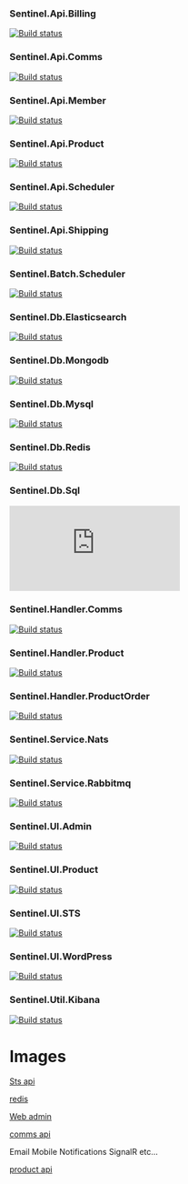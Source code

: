 ### Sentinel.Api.Billing
[![Build status](https://mrtmrcn.visualstudio.com/sentinel/_apis/build/status/sentinel%20docker%20builders/Sentinel.Api.Billing)](https://mrtmrcn.visualstudio.com/sentinel/_build/latest?definitionId=72)

### Sentinel.Api.Comms
[![Build status](https://mrtmrcn.visualstudio.com/sentinel/_apis/build/status/sentinel%20docker%20builders/Sentinel.Api.Comms)](https://mrtmrcn.visualstudio.com/sentinel/_build/latest?definitionId=49)

### Sentinel.Api.Member
[![Build status](https://mrtmrcn.visualstudio.com/sentinel/_apis/build/status/sentinel%20docker%20builders/Sentinel.Api.Member)](https://mrtmrcn.visualstudio.com/sentinel/_build/latest?definitionId=51)

### Sentinel.Api.Product
[![Build status](https://mrtmrcn.visualstudio.com/sentinel/_apis/build/status/sentinel%20docker%20builders/Sentinel.Api.Product)](https://mrtmrcn.visualstudio.com/sentinel/_build/latest?definitionId=52)

### Sentinel.Api.Scheduler
[![Build status](https://mrtmrcn.visualstudio.com/sentinel/_apis/build/status/sentinel%20docker%20builders/Sentinel.Api.Scheduler)](https://mrtmrcn.visualstudio.com/sentinel/_build/latest?definitionId=53)

### Sentinel.Api.Shipping
[![Build status](https://mrtmrcn.visualstudio.com/sentinel/_apis/build/status/sentinel%20docker%20builders/Sentinel.Api.Shipping)](https://mrtmrcn.visualstudio.com/sentinel/_build/latest?definitionId=54)

### Sentinel.Batch.Scheduler
[![Build status](https://mrtmrcn.visualstudio.com/sentinel/_apis/build/status/sentinel%20docker%20builders/Sentinel.Batch.Scheduler)](https://mrtmrcn.visualstudio.com/sentinel/_build/latest?definitionId=55)

### Sentinel.Db.Elasticsearch
[![Build status](https://mrtmrcn.visualstudio.com/sentinel/_apis/build/status/sentinel%20docker%20builders/Sentinel.Db.Elasticsearch)](https://mrtmrcn.visualstudio.com/sentinel/_build/latest?definitionId=59)

### Sentinel.Db.Mongodb
[![Build status](https://mrtmrcn.visualstudio.com/sentinel/_apis/build/status/sentinel%20docker%20builders/Sentinel.Db.Mongodb)](https://mrtmrcn.visualstudio.com/sentinel/_build/latest?definitionId=60)

### Sentinel.Db.Mysql
[![Build status](https://mrtmrcn.visualstudio.com/sentinel/_apis/build/status/sentinel%20docker%20builders/Sentinel.Db.Mysql)](https://mrtmrcn.visualstudio.com/sentinel/_build/latest?definitionId=61)

### Sentinel.Db.Redis
[![Build status](https://mrtmrcn.visualstudio.com/sentinel/_apis/build/status/sentinel%20docker%20builders/Sentinel.Db.Redis)](https://mrtmrcn.visualstudio.com/sentinel/_build/latest?definitionId=62)

### Sentinel.Db.Sql
[![Build status](https://mrtmrcn.visualstudio.com/sentinel/_apis/build/status/sentinel%20docker%20builders/Sentinel.Db.Sql)](https://mrtmrcn.visualstudio.com/sentinel/_build/latest?definitionId=63)

### Sentinel.Handler.Comms
[![Build status](https://mrtmrcn.visualstudio.com/sentinel/_apis/build/status/sentinel%20docker%20builders/Sentinel.Handler.Comms)](https://mrtmrcn.visualstudio.com/sentinel/_build/latest?definitionId=56)

### Sentinel.Handler.Product
[![Build status](https://mrtmrcn.visualstudio.com/sentinel/_apis/build/status/sentinel%20docker%20builders/Sentinel.Handler.Product)](https://mrtmrcn.visualstudio.com/sentinel/_build/latest?definitionId=57)

### Sentinel.Handler.ProductOrder
[![Build status](https://mrtmrcn.visualstudio.com/sentinel/_apis/build/status/sentinel%20docker%20builders/Sentinel.Handler.ProductOrder)](https://mrtmrcn.visualstudio.com/sentinel/_build/latest?definitionId=58)

### Sentinel.Service.Nats
[![Build status](https://mrtmrcn.visualstudio.com/sentinel/_apis/build/status/sentinel%20docker%20builders/Sentinel.Service.Nats)](https://mrtmrcn.visualstudio.com/sentinel/_build/latest?definitionId=64)

### Sentinel.Service.Rabbitmq
[![Build status](https://mrtmrcn.visualstudio.com/sentinel/_apis/build/status/sentinel%20docker%20builders/Sentinel.Service.Rabbitmq)](https://mrtmrcn.visualstudio.com/sentinel/_build/latest?definitionId=65)

### Sentinel.UI.Admin
[![Build status](https://mrtmrcn.visualstudio.com/sentinel/_apis/build/status/sentinel%20docker%20builders/Sentinel.UI.Admin)](https://mrtmrcn.visualstudio.com/sentinel/_build/latest?definitionId=66)

### Sentinel.UI.Product
[![Build status](https://mrtmrcn.visualstudio.com/sentinel/_apis/build/status/sentinel%20docker%20builders/Sentinel.UI.Product)](https://mrtmrcn.visualstudio.com/sentinel/_build/latest?definitionId=50)

### Sentinel.UI.STS
[![Build status](https://mrtmrcn.visualstudio.com/sentinel/_apis/build/status/sentinel%20docker%20builders/Sentinel.UI.STS)](https://mrtmrcn.visualstudio.com/sentinel/_build/latest?definitionId=67)

### Sentinel.UI.WordPress
[![Build status](https://mrtmrcn.visualstudio.com/sentinel/_apis/build/status/sentinel%20docker%20builders/Sentinel.UI.WordPress)](https://mrtmrcn.visualstudio.com/sentinel/_build/latest?definitionId=68)

### Sentinel.Util.Kibana
[![Build status](https://mrtmrcn.visualstudio.com/sentinel/_apis/build/status/sentinel%20docker%20builders/Sentinel.Util.Kibana)](https://mrtmrcn.visualstudio.com/sentinel/_build/latest?definitionId=70)





# Images
<p>
  <a href="https://hub.docker.com/r/mmercan/sentinel-ui-sts/" target="_blank">Sts api</a>
</p>
<p>
  <a href="https://hub.docker.com/r/mmercan/sentinel-db-redis/" target="_blank">redis</a><br>
</p>
<p>
  <a href="https://hub.docker.com/r/mmercan/sentinel-ui-admin/" target="_blank">Web admin</a><br>
</p>
<p>
  <a href="https://hub.docker.com/r/mmercan/sentinel-api-comms/" target="_blank">comms api</a><br>

  Email 
  Mobile Notifications 
  SignalR
  etc...

</p>
<p>
  <a href="https://hub.docker.com/r/mmercan/sentinel-api-product/" target="_blank">product api</a><br>
</p>
  
